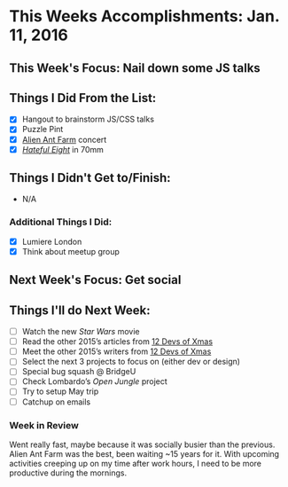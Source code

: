 # This Weeks Accomplishments: Jan. 11, 2016

## This Week's Focus: Nail down some JS talks

## Things I Did From the List:
- [x] Hangout to brainstorm JS/CSS talks
- [x] Puzzle Pint
- [x] [Alien Ant Farm](https://www.youtube.com/watch?v=CDl9ZMfj6aE) concert
- [x] _[Hateful Eight](http://www.imdb.com/title/tt3460252/)_ in 70mm

## Things I Didn't Get to/Finish:
- N/A

### Additional Things I Did:
- [x] Lumiere London
- [x] Think about meetup group

## Next Week's Focus: Get social

## Things I'll do Next Week:
- [ ] Watch the new _Star Wars_ movie
- [ ] Read the other 2015’s articles from [12 Devs of Xmas](http://12devsofxmas.co.uk/category/2015)
- [ ] Meet the other 2015’s writers from [12 Devs of Xmas](http://12devsofxmas.co.uk/category/2015)
- [ ] Select the next 3 projects to focus on (either dev or design)
- [ ] Special bug squash @ BridgeU
- [ ] Check Lombardo’s _Open Jungle_ project
- [ ] Try to setup May trip
- [ ] Catchup on emails

### Week in Review
Went really fast, maybe because it was socially busier than the previous. Alien Ant Farm was the best, been waiting ~15 years for it. With upcoming activities creeping up on my time after work hours, I need to be more productive during the mornings.
